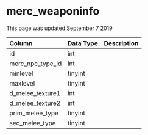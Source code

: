 # merc\_weaponinfo

This page was updated September 7 2019

| Column | Data Type | Description |
| :--- | :--- | :--- |
| id | int |  |
| merc\_npc\_type\_id | int |  |
| minlevel | tinyint |  |
| maxlevel | tinyint |  |
| d\_melee\_texture1 | int |  |
| d\_melee\_texture2 | int |  |
| prim\_melee\_type | tinyint |  |
| sec\_melee\_type | tinyint |  |

